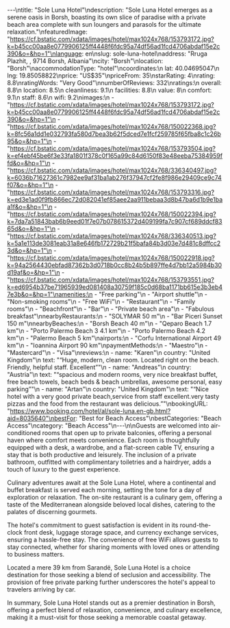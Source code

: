 ---\ntitle: "Sole Luna Hotel"\ndescription: "Sole Luna Hotel emerges as a serene oasis in Borsh, boasting its own slice of paradise with a private beach area complete with sun loungers and parasols for the ultimate relaxation."\nfeaturedImage: "https://cf.bstatic.com/xdata/images/hotel/max1024x768/153793172.jpg?k=b45cc00aa8e0779906125ff4448f6fdc95a74df56ad1fcd4706abdaf15e2c390&o=&hp=1"\nlanguage: en\nslug: sole-luna-hotel\naddress: "Rruga Plazhit, , 9714 Borsh, Albania"\ncity: "Borsh"\nlocation: "Borsh"\naccommodationType: "hotel"\ncoordinates:\n  lat: 40.04695047\n  lng: 19.85058822\nprice: "US$35"\npriceFrom: 35\nstarRating: 4\nrating: 8.8\nratingWords: "Very Good"\nnumberOfReviews: 332\nratings:\n  overall: 8.8\n  location: 8.5\n  cleanliness: 9.1\n  facilities: 8.8\n  value: 8\n  comfort: 9.1\n  staff: 8.6\n  wifi: 9.2\nimages:\n  - "https://cf.bstatic.com/xdata/images/hotel/max1024x768/153793172.jpg?k=b45cc00aa8e0779906125ff4448f6fdc95a74df56ad1fcd4706abdaf15e2c390&o=&hp=1"\n  - "https://cf.bstatic.com/xdata/images/hotel/max1024x768/150022368.jpg?k=8fc56a1dd1e032793fa580d7bea3b62f5dced7e1fcf259785f65fba8c1c26b95&o=&hp=1"\n  - "https://cf.bstatic.com/xdata/images/hotel/max1024x768/153793504.jpg?k=ef4ebf45be6f3e33fa1801f378c0f165a99c84d6150f83e48eeba75384959ffd&o=&hp=1"\n  - "https://cf.bstatic.com/xdata/images/hotel/max1024x768/336340497.jpg?k=6036b71627361c7982ee9af31ba1ab276f37947cf2fe8f986e29409ce9c74f07&o=&hp=1"\n  - "https://cf.bstatic.com/xdata/images/hotel/max1024x768/153793316.jpg?k=ed3e1ad0f9fb866ec72d082041ef85aee2aa911bebaa3d8b47ba6d1b9e1baa1f&o=&hp=1"\n  - "https://cf.bstatic.com/xdata/images/hotel/max1024x768/150022394.jpg?k=7da7a51843bab6b9eed01f7e07b078615372d409199fa7c907cf689ddcf8365d&o=&hp=1"\n  - "https://cf.bstatic.com/xdata/images/hotel/max1024x768/336340513.jpg?k=5a1e113de3081eab31a8e646fb172729b21f5bafa84b3d03e7d481c8dffcc23d&o=&hp=1"\n  - "https://cf.bstatic.com/xdata/images/hotel/max1024x768/150022918.jpg?k=94a2564430ebfad87362b3d0718b0cc8b24b5b897ffe4d7bb12a5984b30d19af&o=&hp=1"\n  - "https://cf.bstatic.com/xdata/images/hotel/max1024x768/153793551.jpg?k=ed6954b37be71965939ed081408a30759f185c0d68ba1171bb615e3b3eb47e3b&o=&hp=1"\namenities:\n  - "Free parking"\n  - "Airport shuttle"\n  - "Non-smoking rooms"\n  - "Free WiFi"\n  - "Restaurant"\n  - "Family rooms"\n  - "Beachfront"\n  - "Bar"\n  - "Private beach area"\n  - "Fabulous breakfast"\nnearbyRestaurants:\n  - "SOLYMAR 50 m"\n  - "Bar Piceri Sunset 150 m"\nnearbyBeaches:\n  - "Borsh Beach 40 m"\n  - "Qeparo Beach 1.7 km"\n  - "Porto Palermo Beach 3 4.1 km"\n  - "Porto Palermo Beach 4.2 km"\n  - "Palermo Beach 5 km"\nairports:\n  - "Corfu International Airport 49 km"\n  - "Ioannina Airport 90 km"\npaymentMethods:\n  - "Maestro"\n  - "Mastercard"\n  - "Visa"\nreviews:\n  - name: "Karen"\n    country: "United Kingdom"\n    text: "“Huge, modern, clean room. Located right on the beach. Friendly, helpful staff. Excellent”"\n  - name: "Andreas"\n    country: "Austria"\n    text: "“spacious and modern rooms,
very nice breakfast buffet,
free beach towels, beach beds & beach umbrellas,
awesome personal,
easy parking”"\n  - name: "Artan"\n    country: "United Kingdom"\n    text: "“Nice hotel with a very good private beach,service from staff excellent.very tasty pizzas and the food from the restaurant was delicious.”"\nbookingURL: "https://www.booking.com/hotel/al/sole-luna.en-gb.html?aid=8035640"\nbestFor: "Best for Beach Access"\nbestCategories: "Beach Access"\ncategory: "Beach Access"\n---\n\nGuests are welcomed into air-conditioned rooms that open up to private balconies, offering a personal haven where comfort meets convenience. Each room is thoughtfully equipped with a desk, a wardrobe, and a flat-screen cable TV, ensuring a stay that is both productive and leisurely. The inclusion of a private bathroom, outfitted with complimentary toiletries and a hairdryer, adds a touch of luxury to the guest experience.

Culinary adventures await at the Sole Luna Hotel, where a continental and buffet breakfast is served each morning, setting the tone for a day of exploration or relaxation. The on-site restaurant is a culinary gem, offering a taste of the Mediterranean alongside beloved local dishes, catering to the palates of discerning gourmets.

The hotel's commitment to guest satisfaction is evident in its round-the-clock front desk, luggage storage space, and currency exchange services, ensuring a hassle-free stay. The convenience of free WiFi allows guests to stay connected, whether for sharing moments with loved ones or attending to business matters.

Located a mere 39 km from Sarandë, Sole Luna Hotel is a choice destination for those seeking a blend of seclusion and accessibility. The provision of free private parking further underscores the hotel's appeal to travelers arriving by car.

In summary, Sole Luna Hotel stands out as a premier destination in Borsh, offering a perfect blend of relaxation, convenience, and culinary excellence, making it a must-visit for those seeking a memorable coastal getaway.